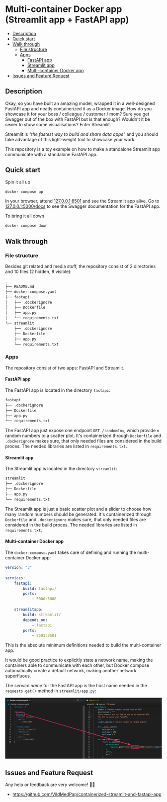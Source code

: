 # Multi-container Docker app (Streamlit app + FastAPI app)

-   [Description](#description)
-   [Quick start](#quick-start)
-   [Walk through](#walk-through)
    -   [File structure](#file-structure)
    -   [Apps](#apps)
        -   [FastAPI app](#fastapi-app)
        -   [Streamlit app](#streamlit-app)
        -   [Multi-container Docker app](#multi-container-docker-app)
-   [Issues and Feature Request](#issues-and-feature-request)

## Description

Okay, so you have built an amazing model, wrapped it in a well-designed FastAPI app and neatly containerized it as a Docker image. How do you showcase it for your boss / colleague / customer / mom? Sure you get Swagger out of the box with FastAPI but is that enough? Wouldn't it be sexier to show some visualisations? Enter Streamlit.

Streamlit is _"the fastest way to build and share data apps"_ and you should take advantage of this light-weight tool to showcase your work.

This repository is a toy example on how to make a standalone Streamlit app communicate with a standalone FastAPI app.

## Quick start

Spin it all up

```sh
docker compose up
```

In your browser, attend [127.0.0.1:8501](http://127.0.0.1:8501/) and see the Streamlit app alive. Go to [127.0.0.1:5000/docs](http://127.0.0.1:5000/docs/) to see the Swagger documentation for the FastAPI app.

To bring it all down

```sh
docker compose down
```

## Walk through

### File structure

Besides git related and media stuff, the repository consist of 2 directories and 10 files (2 hidden, 8 visible):

```sh
.
├── README.md
├── docker-compose.yaml
├── fastapi
│   ├── .dockerignore
│   ├── Dockerfile
│   ├── app.py
│   └── requirements.txt
└── streamlit
    ├── .dockerignore
    ├── Dockerfile
    ├── app.py
    └── requirements.txt
```

### Apps

The repository consist of two apps: FastAPI and Streamlit.

#### FastAPI app

The FastAPI app is located in the directory `fastapi`:

```sh
fastapi
├── .dockerignore
├── Dockerfile
├── app.py
└── requirements.txt
```

The FastAPI app just expose one endpoint `GET /random?n=`, which provide `n` random numbers to a scatter plot. It's containerized through `Dockerfile` and `.dockerignore` makes sure, that only needed files are considered in the build proces. The needed libraries are listed in `requirements.txt`.

#### Streamlit app

The Streamlit app is located in the directory `streamlit`:

```sh
streamlit
├── .dockerignore
├── Dockerfile
├── app.py
└── requirements.txt
```

The Streamlit app is just a basic scatter plot and a slider to choose how many random numbers should be generated. It's containerized through `Dockerfile` and `.dockerignore` makes sure, that only needed files are considered in the build proces. The needed libraries are listed in `requirements.txt`.

#### Multi-container Docker app

The `docker-compose.yaml` takes care of defining and running the multi-container Docker app:

```yaml
version: "3"

services:
    fastapi:
        build: fastapi/
        ports:
            - 5000:5000

    streamlitapp:
        build: streamlit/
        depends_on:
            - fastapi
        ports:
            - 8501:8501
```

This is the absolute minimum definitions needed to build the multi-container app.

It would be good practice to explicitly state a network name, making the containers able to communicate with each other, but Docker compose automatically create a default network, making another network superfluous.

The _service name_ for the FastAPI app is the host name needed in the `requests.get()` method in `streamlit/app.py`:

![Host name](media/host-name.png)

## Issues and Feature Request

Any help or feedback are very welcome! 👋🏼

-   https://github.com/VildMedPap/containerized-streamlit-and-fastapi-app
